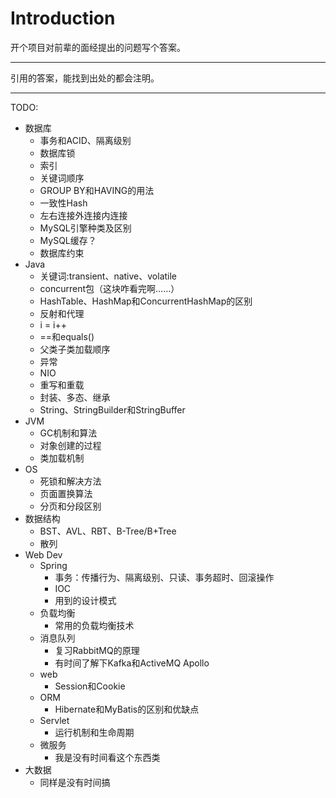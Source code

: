 # Introduction

开个项目对前辈的面经提出的问题写个答案。

------

引用的答案，能找到出处的都会注明。

------

TODO:

* 数据库
  * 事务和ACID、隔离级别
  * 数据库锁
  * 索引
  * 关键词顺序
  * GROUP BY和HAVING的用法
  * 一致性Hash
  * 左右连接外连接内连接
  * MySQL引擎种类及区别
  * MySQL缓存？
  * 数据库约束
* Java
  * 关键词:transient、native、volatile
  * concurrent包（这块咋看完啊……）
  * HashTable、HashMap和ConcurrentHashMap的区别
  * 反射和代理
  * i = i++
  * ==和equals()
  * 父类子类加载顺序
  * 异常
  * NIO
  * 重写和重载
  * 封装、多态、继承
  * String、StringBuilder和StringBuffer
* JVM
  * GC机制和算法
  * 对象创建的过程
  * 类加载机制
* OS
  * 死锁和解决方法
  * 页面置换算法
  * 分页和分段区别
* 数据结构
  * BST、AVL、RBT、B-Tree/B+Tree
  * 散列
* Web Dev
  * Spring
    * 事务：传播行为、隔离级别、只读、事务超时、回滚操作
    * IOC
    * 用到的设计模式
  * 负载均衡
    * 常用的负载均衡技术
  * 消息队列
    * 复习RabbitMQ的原理
    * 有时间了解下Kafka和ActiveMQ Apollo
  * web
    * Session和Cookie
  * ORM
    * Hibernate和MyBatis的区别和优缺点
  * Servlet
    * 运行机制和生命周期
  * 微服务
    * 我是没有时间看这个东西类
* 大数据
  * 同样是没有时间搞
